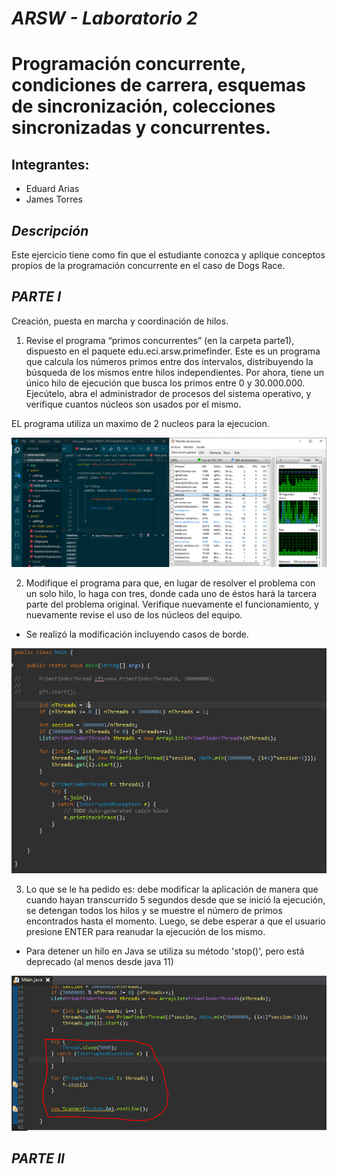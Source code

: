 # *ARSW - Laboratorio 2*
# Programación concurrente, condiciones de carrera, esquemas de sincronización, colecciones sincronizadas y concurrentes.
## Integrantes:

- Eduard Arias
- James Torres

## *Descripción* 
Este ejercicio tiene como fin que el estudiante conozca y aplique conceptos propios de la programación concurrente en el caso de Dogs Race.

## *PARTE I*
Creación, puesta en marcha y coordinación de hilos.

1. Revise el programa “primos concurrentes” (en la carpeta parte1), dispuesto en el paquete edu.eci.arsw.primefinder. Este es un programa que calcula los números primos entre dos intervalos, distribuyendo la búsqueda de los mismos entre hilos independientes. Por ahora, tiene un único hilo de ejecución que busca los primos entre 0 y 30.000.000. Ejecútelo, abra el administrador de procesos del sistema operativo, y verifique cuantos núcleos son usados por el mismo.

EL programa utiliza un maximo de 2 nucleos para la ejecucion. 

![Ejecución del programa](./img/media/lab/2.PNG) 

2. Modifique el programa para que, en lugar de resolver el problema con un solo hilo, lo haga con tres, donde cada uno de éstos hará la tarcera parte del problema original. Verifique nuevamente el funcionamiento, y nuevamente revise el uso de los núcleos del equipo.

- Se realizó la modificación incluyendo casos de borde.

![Actualización de programa](./img/media/lab/3.PNG)

3. Lo que se le ha pedido es: debe modificar la aplicación de manera que cuando hayan transcurrido 5 segundos desde que se inició la ejecución, se detengan todos los hilos y se muestre el número de primos encontrados hasta el momento. Luego, se debe esperar a que el usuario presione ENTER para reanudar la ejecución de los mismo.

- Para detener un hilo en Java se utiliza su método 'stop()', pero está deprecado (al menos desde java 11)

![Detener ejecución después de 5 segundos](./img/media/lab/4.PNG)


## *PARTE II*